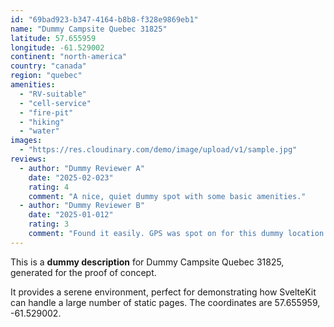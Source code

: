 ```yaml
---
id: "69bad923-b347-4164-b8b8-f328e9869eb1"
name: "Dummy Campsite Quebec 31825"
latitude: 57.655959
longitude: -61.529002
continent: "north-america"
country: "canada"
region: "quebec"
amenities:
  - "RV-suitable"
  - "cell-service"
  - "fire-pit"
  - "hiking"
  - "water"
images:
  - "https://res.cloudinary.com/demo/image/upload/v1/sample.jpg"
reviews:
  - author: "Dummy Reviewer A"
    date: "2025-02-023"
    rating: 4
    comment: "A nice, quiet dummy spot with some basic amenities."
  - author: "Dummy Reviewer B"
    date: "2025-01-012"
    rating: 3
    comment: "Found it easily. GPS was spot on for this dummy location."
---
```


This is a **dummy description** for Dummy Campsite Quebec 31825, generated for the proof of concept.

It provides a serene environment, perfect for demonstrating how SvelteKit can handle a large number of static pages. The coordinates are 57.655959, -61.529002.
